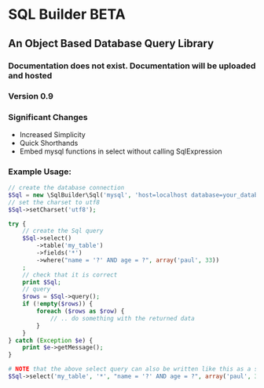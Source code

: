 # SQL Builder BETA
## An Object Based Database Query Library

### Documentation does not exist.  Documentation will be uploaded and hosted

### Version 0.9

### Significant Changes

* Increased Simplicity
* Quick Shorthands
* Embed mysql functions in select without calling SqlExpression

### Example Usage:
```php
// create the database connection
$Sql = new \SqlBuilder\Sql('mysql', 'host=localhost database=your_database user=root password=')
// set the charset to utf8
$Sql->setCharset('utf8');

try {
	// create the Sql query
	$Sql->select()
		->table('my_table')
		->fields('*')
		->where("name = '?' AND age = ?", array('paul', 33))
	;
	// check that it is correct
	print $Sql;
	// query
	$rows = $Sql->query();
	if (!empty($rows)) {
		foreach ($rows as $row) {
			// .. do something with the returned data
		}
	}
} catch (Exception $e) {
	print $e->getMessage();
}

# NOTE that the above select query can also be written like this as a shorthand:
$Sql->select('my_table', '*', "name = '?' AND age = ?", array('paul', 33));
```
